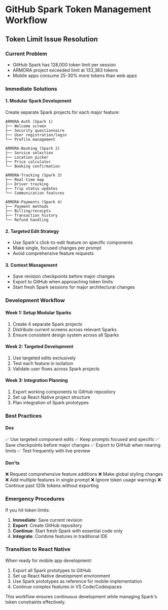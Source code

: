 # GitHub Spark Token Management Workflow

## Token Limit Issue Resolution

### Current Problem
- GitHub Spark has 128,000 token limit per session
- ARMORA project exceeded limit at 133,383 tokens
- Mobile apps consume 25-30% more tokens than web apps

### Immediate Solutions

#### 1. Modular Spark Development
Create separate Spark projects for each major feature:

```
ARMORA-Auth (Spark 1)
├── Welcome screen
├── Security questionnaire  
├── User registration/login
└── Profile management

ARMORA-Booking (Spark 2) 
├── Service selection
├── Location picker
├── Price calculator
└── Booking confirmation

ARMORA-Tracking (Spark 3)
├── Real-time map
├── Driver tracking
├── Trip status updates
└── Communication features

ARMORA-Payments (Spark 4)
├── Payment methods
├── Billing/receipts
├── Transaction history
└── Refund handling
```

#### 2. Targeted Edit Strategy
- Use Spark's click-to-edit feature on specific components
- Make single, focused changes per prompt
- Avoid comprehensive feature requests

#### 3. Context Management
- Save revision checkpoints before major changes
- Export to GitHub when approaching token limits
- Start fresh Spark sessions for major architectural changes

### Development Workflow

#### Week 1: Setup Modular Sparks
1. Create 4 separate Spark projects
2. Distribute current screens across relevant Sparks
3. Ensure consistent design system across all Sparks

#### Week 2: Targeted Development
1. Use targeted edits exclusively
2. Test each feature in isolation
3. Validate user flows across Spark projects

#### Week 3: Integration Planning
1. Export working components to GitHub repository
2. Set up React Native project structure
3. Plan integration of Spark prototypes

### Best Practices

#### Dos
✅ Use targeted component edits
✅ Keep prompts focused and specific
✅ Save checkpoints before major changes
✅ Export to GitHub when nearing limits
✅ Test frequently with live preview

#### Don'ts  
❌ Request comprehensive feature additions
❌ Make global styling changes
❌ Add multiple features in single prompt
❌ Ignore token usage warnings
❌ Continue past 120k tokens without exporting

### Emergency Procedures

If you hit token limits:
1. **Immediate**: Save current revision
2. **Export**: Create GitHub repository 
3. **Continue**: Start fresh Spark with essential code only
4. **Integrate**: Combine features in traditional IDE

### Transition to React Native

When ready for mobile app development:
1. Export all Spark prototypes to GitHub
2. Set up React Native development environment
3. Use Spark prototypes as reference for mobile implementation
4. Continue complex features in VS Code/Codespaces

This workflow ensures continuous development while managing Spark's token constraints effectively.